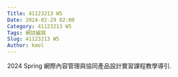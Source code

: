 ```yaml
---
Title: 41123213 W5
Date: 2024-02-29 02:00
Category: 41123213 W5
Tags: 網誌編寫
Slug: 41123213 W5
Author: kmol
---
```


2024 Spring 網際內容管理與協同產品設計實習課程教學導引.

<!-- PELICAN_END_SUMMARY -->